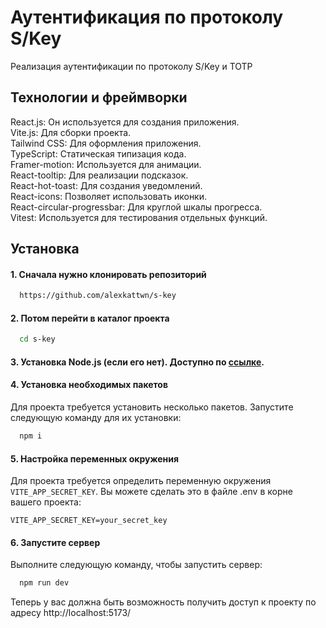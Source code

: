 # Аутентификация по протоколу S/Key

Реализация аутентификации по протоколу S/Key и TOTP

## Технологии и фреймворки

React.js: Он используется для создания приложения.  
Vite.js: Для сборки проекта.  
Tailwind CSS: Для оформления приложения.  
TypeScript: Статическая типизация кода.  
Framer-motion: Используется для анимации.  
React-tooltip: Для реализации подсказок.  
React-hot-toast: Для создания уведомлений.  
React-icons: Позволяет использовать иконки.  
React-circular-progressbar: Для круглой шкалы прогресса.  
Vitest: Используется для тестирования отдельных функций.

## Установка

#### 1. Сначала нужно клонировать репозиторий

```bash
  https://github.com/alexkattwn/s-key
```

#### 2. Потом перейти в каталог проекта

```bash
  cd s-key
```

#### 3. Установка Node.js (если его нет). Доступно по [ссылке](https://nodejs.org/en/download/).

#### 4. Установка необходимых пакетов

Для проекта требуется установить несколько пакетов. Запустите следующую команду для их установки:

```bash
  npm i
```

#### 5. Настройка переменных окружения

Для проекта требуется определить переменную окружения `VITE_APP_SECRET_KEY`. Вы можете сделать это в файле .env в корне вашего проекта:

`VITE_APP_SECRET_KEY=your_secret_key`

#### 6. Запустите сервер

Выполните следующую команду, чтобы запустить сервер:

```bash
  npm run dev
```

Теперь у вас должна быть возможность получить доступ к проекту по адресу http://localhost:5173/
